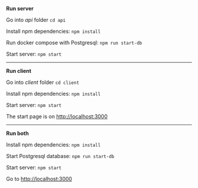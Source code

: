 **Run server**

Go into *api* folder `cd api`

Install npm dependencies: `npm install`

Run docker compose with Postgresql: `npm run start-db`

Start server: `npm start`

***

**Run client**

Go into *client* folder `cd client`

Install npm dependencies: `npm install`

Start server: `npm start`

The start page is on [http://localhost:3000](http://localhost:3000)

***

**Run both**

Install npm dependencies: `npm install`

Start Postgresql database: `npm run start-db`

Start server: `npm start`

Go to [http://localhost:3000](http://localhost:3000)
